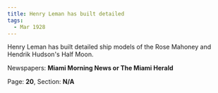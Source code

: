 ```yaml
---  
title: Henry Leman has built detailed  
tags:  
  - Mar 1928  
---  
```

  
Henry Leman has built detailed ship models of the Rose Mahoney and Hendrik Hudson's Half Moon.  
  
Newspapers: **Miami Morning News or The Miami Herald**  
  
Page: **20**, Section: **N/A** 
